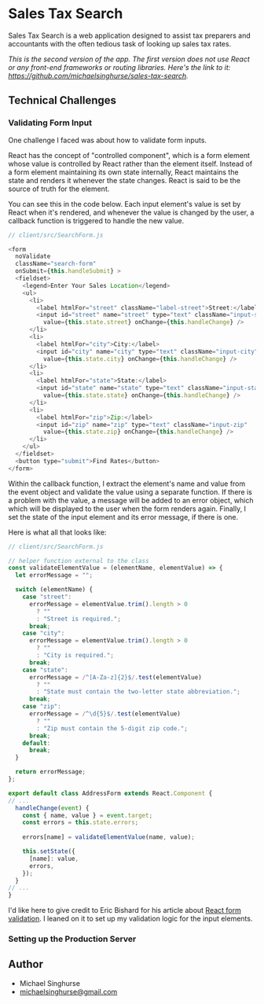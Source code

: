# Sales Tax Search

Sales Tax Search is a web application designed to assist tax preparers and
accountants with the often tedious task of looking up sales tax rates.

*This is the second version of the app. The first version does not use React or
any front-end frameworks or routing libraries. Here's the link to it: 
https://github.com/michaelsinghurse/sales-tax-search.*

## Technical Challenges
### Validating Form Input
One challenge I faced was about how to validate form inputs. 

React has the concept of "controlled component", which is a form element
whose value is controlled by React rather than the element itself. Instead of
a form element maintaining its own state internally, React maintains the state 
and renders it whenever the state changes. React is said to be the source of 
truth for the element.

You can see this in the code below. Each input element's value is set
by React when it's rendered, and whenever the value is changed by the user, a 
callback function is triggered to handle the new value.

```javascript
// client/src/SearchForm.js

<form 
  noValidate
  className="search-form" 
  onSubmit={this.handleSubmit} >
  <fieldset>
    <legend>Enter Your Sales Location</legend>
    <ul> 
      <li>
        <label htmlFor="street" className="label-street">Street:</label>
        <input id="street" name="street" type="text" className="input-street" 
          value={this.state.street} onChange={this.handleChange} />
      </li>
      <li>
        <label htmlFor="city">City:</label>
        <input id="city" name="city" type="text" className="input-city" 
          value={this.state.city} onChange={this.handleChange} />
      </li>
      <li>
        <label htmlFor="state">State:</label>
        <input id="state" name="state" type="text" className="input-state"
          value={this.state.state} onChange={this.handleChange} />
      </li>
      <li>
        <label htmlFor="zip">Zip:</label>
        <input id="zip" name="zip" type="text" className="input-zip" 
          value={this.state.zip} onChange={this.handleChange} />
      </li>
    </ul> 
  </fieldset>
  <button type="submit">Find Rates</button>
</form>
```

Within the callback function, I extract the element's name and value 
from the event object and validate the value using a separate function. If
there is a problem with the value, a message will be added to an error object,
which which will be displayed to the user when the form renders again. 
Finally, I set the state of the input element and its error message, if there
is one.

Here is what all that looks like:

```javascript
// client/src/SearchForm.js

// helper function external to the class
const validateElementValue = (elementName, elementValue) => {
  let errorMessage = "";

  switch (elementName) {
    case "street":
      errorMessage = elementValue.trim().length > 0
        ? ""
        : "Street is required.";
      break;
    case "city":
      errorMessage = elementValue.trim().length > 0 
        ? ""
        : "City is required.";
      break;
    case "state":
      errorMessage = /^[A-Za-z]{2}$/.test(elementValue)
        ? ""
        : "State must contain the two-letter state abbreviation.";
      break;
    case "zip":
      errorMessage = /^\d{5}$/.test(elementValue)
        ? ""
        : "Zip must contain the 5-digit zip code.";
      break;
    default:
      break;
  }

  return errorMessage;
};

export default class AddressForm extends React.Component {
// ...
  handleChange(event) {
    const { name, value } = event.target;
    const errors = this.state.errors;
    
    errors[name] = validateElementValue(name, value);

    this.setState({
      [name]: value,
      errors,
    });
  }
// ...
}
```

I'd like here to give credit to Eric Bishard for his article about [React form
validation](https://www.telerik.com/blogs/up-and-running-with-react-form-validation). 
I leaned on it to set up my validation logic for the input elements. 

### Setting up the Production Server


## Author
* Michael Singhurse
* michaelsinghurse@gmail.com
